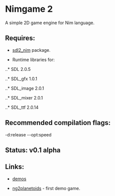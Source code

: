 Nimgame 2
=========

A simple 2D game engine for Nim language.

Requires:
---------

* [sdl2_nim](https://github.com/Vladar4/sdl2_nim) package.

* Runtime libraries for:

..* SDL 2.0.5

..* SDL_gfx 1.0.1

..* SDL_image 2.0.1

..* SDL_mixer 2.0.1

..* SDL_ttf 2.0.14

Recommended compilation flags:
------------------------------
-d:release --opt:speed

Status: v0.1 alpha
------------------

Links:
------

* [demos](https://github.com/Vladar4/nimgame2/tree/master/demos)

* [ng2planetoids](https://github.com/Vladar4/ng2planetoids) - first demo game.

